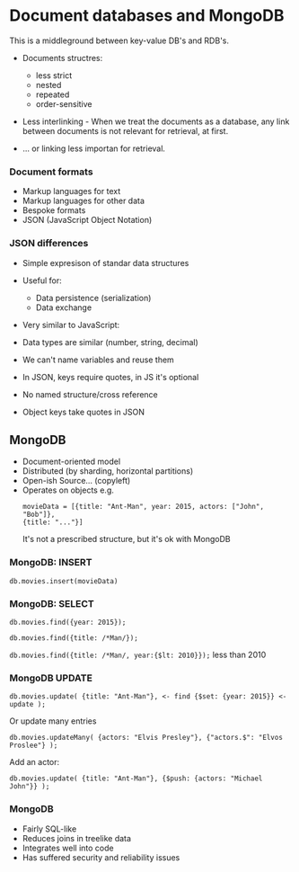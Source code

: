 # Document databases and MongoDB
This is a middleground between key-value DB's and RDB's.

* Documents structres:
  * less strict
  * nested
  * repeated
  * order-sensitive

* Less interlinking - When we treat the documents as a database, any link between documents is not relevant for retrieval, at first.
* ... or linking less importan for retrieval.

### Document formats
* Markup languages for text
* Markup languages for other data
* Bespoke formats
* JSON (JavaScript Object Notation)

### JSON differences
* Simple expresison of standar data structures
* Useful for:
  * Data persistence (serialization)
  * Data exchange

* Very similar to JavaScript:
* Data types are similar (number, string, decimal)
* We can't name variables and reuse them
* In JSON, keys require quotes, in JS it's optional
* No named structure/cross reference
* Object keys take quotes in JSON

## MongoDB
* Document-oriented model
* Distributed (by sharding, horizontal partitions)
* Open-ish Source... (copyleft)
* Operates on objects
  e.g.
  ```JS
  movieData = [{title: "Ant-Man", year: 2015, actors: ["John", "Bob"]},
  {title: "..."}]
  ```
  It's not a prescribed structure, but it's ok with MongoDB

### MongoDB: INSERT
`db.movies.insert(movieData)`

### MongoDB: SELECT
`db.movies.find({year: 2015});`

`db.movies.find({title: /*Man/});`

`db.movies.find({title: /*Man/, year:{$lt: 2010}});` less than 2010

### MongoDB UPDATE
`db.movies.update(
    {title: "Ant-Man"}, <- find
    {$set: {year: 2015}} <- update
);`

Or update many entries

`db.movies.updateMany(
    {actors: "Elvis Presley"},
    {"actors.$": "Elvos Proslee"}
);`

Add an actor:

`db.movies.update(
    {title: "Ant-Man"},
    {$push: {actors: "Michael John"}}
);`

### MongoDB
* Fairly SQL-like
* Reduces joins in treelike data
* Integrates well into code
* Has suffered security and reliability issues
